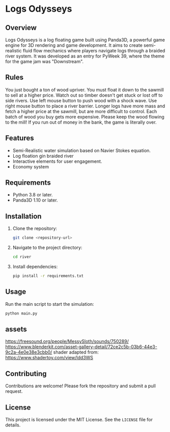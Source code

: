 # Logs Odysseys
## Overview
Logs Odysseys is a log floating game built using Panda3D, a powerful game engine for 3D rendering and game development. It aims to create semi-realistic fluid flow mechanics where players navigate logs through a braided river system. It was developed as an entry for PyWeek 39, where the theme for the game jam was "Downstream".

## Rules
You just bought a ton of wood upriver. You must float it down to the sawmill to sell at a higher price. Watch out so timber doesn't get stuck or lost off to side rivers. Use left mouse button to push wood with a shock wave. Use right mouse button to place a river barrier. Longer logs have more mass and fetch a higher price at the sawmill, but are more difficult to control. Each batch of wood you buy gets more expensive. Please keep the wood flowing to the mill! If you run out of money in the bank, the game is literally over.

## Features
- Semi-Realistic water simulation based on Navier Stokes equation.
- Log floation gin braided river
- Interactive elements for user engagement.
- Economy system

## Requirements
- Python 3.8 or later.
- Panda3D 1.10 or later.

## Installation
1. Clone the repository:
   ```bash
   git clone <repository-url>
   ```
2. Navigate to the project directory:
   ```bash
   cd river
   ```
3. Install dependencies:
   ```bash
   pip install -r requirements.txt
   ```

## Usage
Run the main script to start the simulation:
```bash
python main.py
```

## assets
https://freesound.org/people/MessySloth/sounds/750289/
https://www.blenderkit.com/asset-gallery-detail/72ce2c5b-03b6-44e3-9c2a-4e0e38e3cbb0/
shader adapted from: https://www.shadertoy.com/view/ldd3WS


## Contributing
Contributions are welcome! Please fork the repository and submit a pull request.

## License
This project is licensed under the MIT License. See the `LICENSE` file for details.
